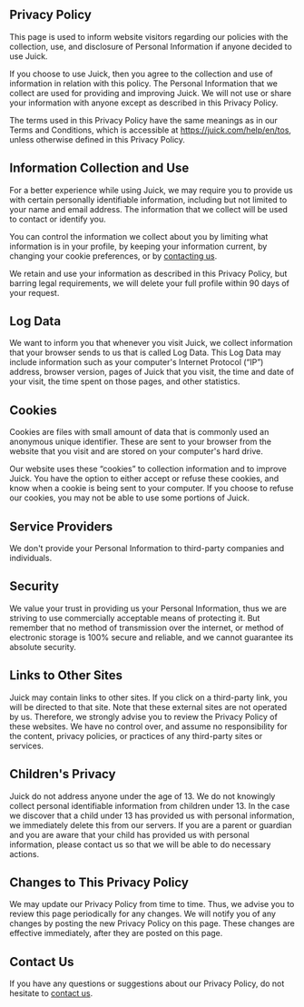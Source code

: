 Privacy Policy
----

This page is used to inform website visitors regarding our policies with the collection, use, and disclosure of Personal Information if anyone decided to use Juick.

If you choose to use Juick, then you agree to the collection and use of information in relation with this policy. The Personal Information that we collect are used for providing and improving Juick. We will not use or share your information with anyone except as described in this Privacy Policy.

The terms used in this Privacy Policy have the same meanings as in our Terms and Conditions, which is accessible at https://juick.com/help/en/tos, unless otherwise defined in this Privacy Policy.

Information Collection and Use
------

For a better experience while using Juick, we may require you to provide us with certain personally identifiable information, including but not limited to your name and email address. The information that we collect will be used to contact or identify you.

You can control the information we collect about you by limiting what information is in your profile, by keeping your information current, by changing your cookie preferences, or by [contacting us](/contacts).

We retain and use your information as described in this Privacy Policy, but barring legal requirements, we will delete your full profile within 90 days of your request.

Log Data
------

We want to inform you that whenever you visit Juick, we collect information that your browser sends to us that is called Log Data. This Log Data may include information such as your computer's Internet Protocol (“IP”) address, browser version, pages of Juick that you visit, the time and date of your visit, the time spent on those pages, and other statistics.

Cookies
------

Cookies are files with small amount of data that is commonly used an anonymous unique identifier. These are sent to your browser from the website that you visit and are stored on your computer's hard drive.

Our website uses these “cookies” to collection information and to improve Juick. You have the option to either accept or refuse these cookies, and know when a cookie is being sent to your computer. If you choose to refuse our cookies, you may not be able to use some portions of Juick.

Service Providers
------

We don't provide your Personal Information to third-party companies and individuals.

Security
------

We value your trust in providing us your Personal Information, thus we are striving to use commercially acceptable means of protecting it. But remember that no method of transmission over the internet, or method of electronic storage is 100% secure and reliable, and we cannot guarantee its absolute security.

Links to Other Sites
------

Juick may contain links to other sites. If you click on a third-party link, you will be directed to that site. Note that these external sites are not operated by us. Therefore, we strongly advise you to review the Privacy Policy of these websites. We have no control over, and assume no responsibility for the content, privacy policies, or practices of any third-party sites or services.

Children's Privacy
------

Juick do not address anyone under the age of 13. We do not knowingly collect personal identifiable information from children under 13. In the case we discover that a child under 13 has provided us with personal information, we immediately delete this from our servers. If you are a parent or guardian and you are aware that your child has provided us with personal information, please contact us so that we will be able to do necessary actions.

Changes to This Privacy Policy
------

We may update our Privacy Policy from time to time. Thus, we advise you to review this page periodically for any changes. We will notify you of any changes by posting the new Privacy Policy on this page. These changes are effective immediately, after they are posted on this page.

Contact Us
------

If you have any questions or suggestions about our Privacy Policy, do not hesitate to [contact us](/contacts).
